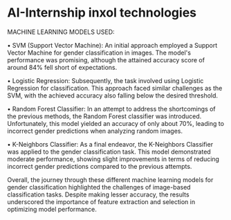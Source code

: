 # AI-Internship inxol technologies
MACHINE LEARNING MODELS USED:

• SVM (Support Vector Machine):
An initial approach employed a Support Vector Machine for gender classification in images. The model's performance was promising, although the attained accuracy score of around 84% fell short of expectations.

• Logistic Regression:
Subsequently, the task involved using Logistic Regression for classification. This approach faced similar challenges as the SVM, with the achieved accuracy also falling below the desired threshold.

• Random Forest Classifier:
In an attempt to address the shortcomings of the previous methods, the Random Forest classifier was introduced. Unfortunately, this model yielded an accuracy of only about 70%, leading to incorrect gender predictions when analyzing random images.

• K-Neighbors Classifier:
As a final endeavor, the K-Neighbors Classifier was applied to the gender classification task. This model demonstrated moderate performance, showing slight improvements in terms of reducing incorrect gender predictions compared to the previous attempts.



Overall, the journey through these different machine learning models for gender classification highlighted the challenges of image-based classification tasks. Despite making lesser accuracy, the results underscored the importance of feature extraction and selection in optimizing model performance.
